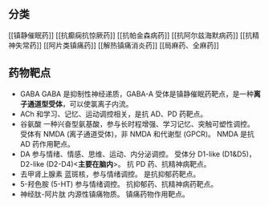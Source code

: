 ## 分类
[[镇静催眠药]]
[[抗癫痫抗惊厥药]]
[[抗帕金森病药]]
[[抗阿尔兹海默病药]]
[[抗精神失常药]]
[[阿片类镇痛药]]
[[解热镇痛消炎药]]
[[局麻药、全麻药]]
## 药物靶点
- GABA
  GABA 是抑制性神经递质，GABA-A 受体是镇静催眠药靶点，是一种**离子通道型受体**，可以使氯离子内流。
- ACh
  和学习、记忆、运动调控相关，是抗 AD、PD 药靶点。
- 谷氨酸
  一种兴奋型氨基酸，参与长时程增强、学习记忆、突触可塑性调控。
  受体有 NMDA (离子通道受体)，非 NMDA 和代谢型 (GPCR)。
  NMDA 是抗 AD 药作用靶点。
- DA
  参与情绪、情感、思维、运动、内分泌调控。
  受体分 D1-like (D1&D5)，D2-like (D2-D4)<**主要在脑内**>。
  抗 PD 药、抗精神病靶点。
- 去甲肾上腺素
  蓝斑核，参与情绪调控。
  是抗抑郁药靶点。
- 5-羟色胺 (5-HT)
  参与情绪调控。
  抗抑郁药、抗精神病药靶点。
- 神经肽-阿片肽
  内源性镇痛物质。
  镇痛药物作用靶点。